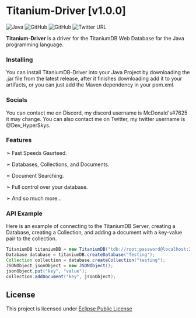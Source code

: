 # Titanium-Driver [v1.0.0]

![Java](https://img.shields.io/badge/java-%23ED8B00.svg?style=for-the-badge&logo=java&logoColor=white)
![GitHub](https://img.shields.io/github/languages/code-size/HyperSkys/Titanium-Driver?color=cyan&label=Size&labelColor=000000&logo=GitHub&style=for-the-badge)
![GitHub](https://img.shields.io/github/license/HyperSkys/Titanium-Driver?color=violet&logo=GitHub&labelColor=000000&style=for-the-badge)
![Twitter URL](https://img.shields.io/twitter/url?color=%2300acee&label=TWITTER&logo=twitter&style=for-the-badge&url=https%3A%2F%2Ftwitter.com%2FDev_HyperSkys)

**Titanium-Driver** is a driver for the TitaniumDB Web Database for the Java programming language.

### Installing

You can install TitaniumDB-Driver into your Java Project by downloading the .jar file from the latest release, after it finishes downloading add it to your artifacts, or you can just add the Maven dependency in your pom.xml.

### Socials

You can contact me on Discord, my discord username is McDonald's#7625 it may change. You can also contact me on Twitter, my twitter username is @Dev_HyperSkys.

### Features

➣ Fast Speeds Gaurteed.

➣ Databases, Collections, and Documents.

➣ Document Searching.

➣ Full control over your database.

➣ And so much more...

### API Example

Here is an example of connecting to the TitaniumDB Server, creating a Database, creating a Collection, and adding a document with a key-value pair to the collection.

```java
TitaniumDB titaniumDB = new TitaniumDB("tdb://root:password@localhost:2048");
Database database = titaniumDB.createDatabase("Testing");
Collection collection = database.createCollection("testing");
JSONObject jsonObject = new JSONObject();
jsonObject.put("key", "value");
collection.addDocument("key", jsonObject);
```

## License
This project is licensed under [Eclipse Public License](https://github.com/HyperSkys/Titanium-Driver/blob/main/LICENSE)
